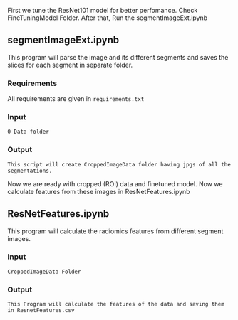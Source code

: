 First we tune the ResNet101 model for better perfomance. Check FineTuningModel Folder.
After that, Run the segmentImageExt.ipynb
## segmentImageExt.ipynb
This program will parse the image and its different segments and saves the slices for each segment in separate folder.

### Requirements
All requirements are given in ```requirements.txt```

### Input
```
0 Data folder
```

### Output
```
This script will create CroppedImageData folder having jpgs of all the segmentations.
```

Now we are ready with cropped (ROI) data and finetuned model. Now we calculate features from these images in ResNetFeatures.ipynb

## ResNetFeatures.ipynb
This program will calculate the radiomics features from different segment images.
### Input
```
CroppedImageData Folder
```

### Output
```
This Program will calculate the features of the data and saving them in ResnetFeatures.csv
```

